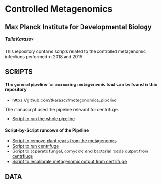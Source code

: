 # Controlled Metagenomics
## Max Planck Institute for Developmental Biology
##### Talia Karasov
This repository contains scripts related to the controlled metagenomic infections performed in 2018 and 2019

## SCRIPTS
#### The general pipeline for assessing metagenomic load can be found in this repository
* https://github.com/tkarasov/metagenomics_pipeline

The manuscript used the pipeline relevant for centrifuge. 
* [Script to run the whole pipeline](https://github.com/tkarasov/metagenomics_pipeline/blob/master/centrifuge/centrifuge_total_pipeline.sh)

#### Script-by-Script rundown of the Pipeline
* [Script to remove plant reads from the metagenomes](https://github.com/tkarasov/metagenomics_pipeline/blob/master/centrifuge/run_plantRemoval_tlk_centrifuge.sh)
* [Script to run centrifuge](https://github.com/tkarasov/metagenomics_pipeline/blob/master/centrifuge/centrifuge_db.sh)
* [Script to separate fungal, oomycete and bacterial reads output from centrfiuge](https://github.com/tkarasov/metagenomics_pipeline/blob/master/centrifuge/classify_eukaryote_prokaryote.py)
* [Script to recalibrate metagenomic output from centrifuge](https://github.com/tkarasov/metagenomics_pipeline/blob/master/centrifuge/recalibrate_metagenome_table_centrifuge.py)

## DATA
